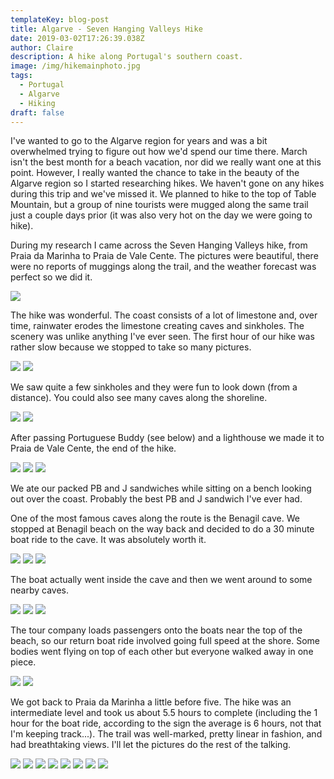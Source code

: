 ```yaml
---
templateKey: blog-post
title: Algarve - Seven Hanging Valleys Hike
date: 2019-03-02T17:26:39.038Z
author: Claire
description: A hike along Portugal's southern coast.
image: /img/hikemainphoto.jpg
tags:
  - Portugal
  - Algarve
  - Hiking
draft: false
---
```

I've wanted to go to the Algarve region for years and was a bit overwhelmed trying to figure out how we'd spend our time there.  March isn't the best month for a beach vacation, nor did we really want one at this point.  However, I really wanted the chance to take in the beauty of the Algarve region so I started researching hikes.  We haven't gone on any hikes during this trip and we've missed it.  We planned to hike to the top of Table Mountain, but a group of nine tourists were mugged along the same trail just a couple days prior (it was also very hot on the day we were going to hike).  

During my research I came across the Seven Hanging Valleys hike, from Praia da Marinha to Praia de Vale Cente.  The pictures were beautiful, there were no reports of muggings along the trail, and the weather forecast was perfect so we did it.

![](/img/algarve/beginningHike.jpg)

The hike was wonderful.  The coast consists of a lot of limestone and, over time, rainwater erodes the limestone creating caves and sinkholes.  The scenery was unlike anything I've ever seen.  The first hour of our hike was rather slow because we stopped to take so many pictures. 

![](/img/algarve/beginningHike2.jpg)
![](/img/algarve/beginningHike3.jpg)

We saw quite a few sinkholes and they were fun to look down (from a distance).  You could also see many caves along the shoreline. 

![](/img/algarve/sinkhole.jpg)
![](/img/algarve/sinkhole1.jpg)

 After passing Portuguese Buddy (see below) and a lighthouse we made it to Praia de Vale Cente, the end of the hike. 
 
![](/img/algarve/portuguesBuddy.jpg)
![](/img/algarve/lighthouseAndCliff.jpg)
![](/img/algarve/endOfFirstLeg.jpg)

We ate our packed PB and J sandwiches while sitting on a bench looking out over the coast.  Probably the best PB and J sandwich I've ever had.

One of the most famous caves along the route is the Benagil cave.  We stopped at Benagil beach on the way back and decided to do a 30 minute boat ride to the cave.  It was absolutely worth it. 

![](/img/algarve/beachBeforeBoat.jpg)
![](/img/algarve/boatBahbeClose.jpg)
![](/img/algarve/boatBahbesSelfie.jpg)


The boat actually went inside the cave and then we went around to some nearby caves. 
 
![](/img/algarve/boatCaveInside.jpg)
![](/img/algarve/boatGuideCave.jpg)
![](/img/algarve/boatLeavingCave.jpg)

The tour company loads passengers onto the boats near the top of the beach, so our return boat ride involved going full speed at the shore.  Some bodies went flying on top of each other but everyone walked away in one piece.

![](/img/algarve/boatWake.jpg)
![](/img/algarve/boatFoam.jpg)

We got back to Praia da Marinha a little before five.  The hike was an intermediate level and took us about 5.5 hours to complete (including the 1 hour for the boat ride, according to the sign the average is 6 hours, not that I'm keeping track...).  The trail was well-marked, pretty linear in fashion, and had breathtaking views.  I'll let the pictures do the rest of the talking.

![](/img/algarve/trailMarker.jpg)
![](/img/algarve/endPhotos.jpg)
![](/img/algarve/endPhotos2.jpg)
![](/img/algarve/endPhotos3.jpg)
![](/img/algarve/endPhotos4.jpg)
![](/img/algarve/endPhotos5.jpg)
![](/img/algarve/endPhotos6.jpg)
![](/img/algarve/endPhotoHike.jpg)
